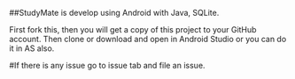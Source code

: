 
##StudyMate is develop using Android with Java, SQLite.

First fork this, then you will get a copy of this project to your GitHub account. Then clone or download and
open in Android Studio or you can do it in AS also.

#If there is any issue go to issue tab and file an issue.